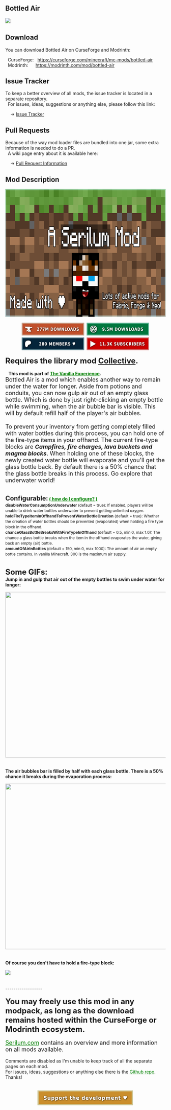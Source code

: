 <h2>Bottled Air</h2>
<p><a href="https://github.com/Serilum/Bottled-Air"><img src="https://serilum.com/assets/data/logo/bottled-air.png"></a></p><h2>Download</h2>
<p>You can download Bottled Air on CurseForge and Modrinth:</p><p>&nbsp;&nbsp;CurseForge: &nbsp;&nbsp;<a href="https://curseforge.com/minecraft/mc-mods/bottled-air">https://curseforge.com/minecraft/mc-mods/bottled-air</a><br>&nbsp;&nbsp;Modrinth: &nbsp;&nbsp;&nbsp;&nbsp;&nbsp;<a href="https://modrinth.com/mod/bottled-air">https://modrinth.com/mod/bottled-air</a></p>
<h2>Issue Tracker</h2>
<p>To keep a better overview of all mods, the issue tracker is located in a separate repository.<br>&nbsp;&nbsp;For issues, ideas, suggestions or anything else, please follow this link:</p>
<p>&nbsp;&nbsp;&nbsp;&nbsp;-> <a href="https://serilum.com/url/issue-tracker">Issue Tracker</a></p>
<h2>Pull Requests</h2>
<p>Because of the way mod loader files are bundled into one jar, some extra information is needed to do a PR.<br>&nbsp;&nbsp;A wiki page entry about it is available here:</p>
<p>&nbsp;&nbsp;&nbsp;&nbsp;-> <a href="https://serilum.com/url/pull-requests">Pull Request Information</a></p>
<h2>Mod Description</h2>
<p style="text-align:center"><a href="https://serilum.com/" rel="nofollow"><img src="https://github.com/Serilum/.cdn/raw/main/description/header/header.png" alt="" width="838" height="400"></a></p>
<p style="text-align:center"><a href="https://curseforge.com/members/serilum/projects" rel="nofollow"><img src="https://raw.githubusercontent.com/Serilum/.data-workflow/main/badges/svg/curseforge.svg" width="200"></a> <a href="https://modrinth.com/user/Serilum" rel="nofollow"><img src="https://raw.githubusercontent.com/Serilum/.data-workflow/main/badges/svg/modrinth.svg" width="200"></a> <a href="https://patreon.com/serilum" rel="nofollow"><img src="https://raw.githubusercontent.com/Serilum/.data-workflow/main/badges/svg/patreon.svg" width="200"></a> <a href="https://youtube.com/@serilum" rel="nofollow"><img src="https://raw.githubusercontent.com/Serilum/.data-workflow/main/badges/svg/youtube.svg" width="200"></a></p>
<p><strong><span style="font-size:24px">Requires the library mod&nbsp;<a style="font-size:24px" href="https://curseforge.com/minecraft/mc-mods/collective" rel="nofollow">Collective</a>.</span></strong><strong>&nbsp;<br><br> &nbsp; &nbsp;This mod is part of <span style="color:#008000"><a style="color:#008000" href="https://curseforge.com/minecraft/modpacks/the-vanilla-experience" rel="nofollow">The Vanilla Experience</a></span>.</strong><br><span style="font-size:18px">Bottled Air is a mod which enables another way to remain under the water for longer. Aside from potions and conduits, you can now gulp air out of an empty glass bottle. Which is done by just right-clicking an empty bottle while swimming, when the air bubble bar is visible. This will by default refill half of the player's air bubbles.<br><br>To prevent your inventory from getting completely filled with water bottles during this process, you can hold one of the fire-type items in your offhand. The current fire-type blocks are <em><strong>Campfires, fire charges, lava buckets and magma blocks</strong></em>. When holding one of these blocks, the newly created water bottle will evaporate and you'll get the glass bottle back. By default there is a 50% chance that the glass bottle breaks in this process. Go explore that underwater world!<br></span><br><br><strong><span style="font-size:20px">Configurable:</span> <span style="color:#008000;font-size:14px"><a style="color:#008000" href="https://github.com/Serilum/.information/wiki/how-to-configure-mods" rel="nofollow">(&nbsp;how do I configure?&nbsp;)</a></span><br></strong><span style="font-size:12px"><strong>disableWaterConsumptionUnderwater</strong> (default = true): If enabled, players will be unable to drink water bottles underwater to prevent getting unlimited oxygen.<br><strong>holdFireTypeItemInOffhandToPreventWaterBottleCreation</strong>&nbsp;(default = true): Whether the creation of water bottles should be prevented (evaporated) when holding a fire type block in the offhand.</span><br><span style="font-size:12px"><strong>chanceGlassBottleBreaksWithFireTypeInOffhand</strong>&nbsp;(default = 0.5, min 0, max 1.0): The chance a glass bottle breaks when the item in the offhand evaporates the water, giving back an empty (air) bottle.</span><br><span style="font-size:12px"><strong>amountOfAirInBottles</strong>&nbsp;(default = 150, min 0, max 1000): The amount of air an empty bottle contains. In vanilla Minecraft, 300 is the maximum air supply.</span><br><br><br><span style="font-size:24px"><strong>Some GIFs:</strong></span><br><span style="font-size:14px"><strong>Jump in and gulp that air out of the empty bottles to swim under water for longer:</strong></span></p>
<div class="spoiler">
<p><picture><img src="https://github.com/Serilum/.cdn/raw/main/projects/bottled-air/a.gif" width="1000" height="518"></picture></p>
</div>
<p>&nbsp;<br><span style="font-size:14px"><strong>The air bubbles bar is filled by half with each glass bottle. There is a 50% chance it breaks during the evaporation process:</strong></span></p>
<div class="spoiler">
<p><picture><img src="https://github.com/Serilum/.cdn/raw/main/projects/bottled-air/b.gif" width="1000" height="518"></picture></p>
</div>
<p>&nbsp;<br><span style="font-size:14px"><strong>Of course you don't have to hold a fire-type block:</strong></span></p>
<div class="spoiler">
<p><picture><img src="https://github.com/Serilum/.cdn/raw/main/projects/bottled-air/c.gif"></picture></p>
</div>
<p><br>------------------<br><br><span style="font-size:24px"><strong>You may freely use this mod in any modpack, as long as the download remains hosted within the CurseForge or Modrinth ecosystem.</strong></span><br><br><span style="font-size:18px"><a style="font-size:18px;color:#008000" href="https://serilum.com/" rel="nofollow">Serilum.com</a> contains an overview and more information on all mods available.</span><br><br><span style="font-size:14px">Comments are disabled as I'm unable to keep track of all the separate pages on each mod.</span><span style="font-size:14px"><br>For issues, ideas, suggestions or anything else there is the&nbsp;<a style="font-size:14px;color:#008000" href="https://github.com/Serilum/.issue-tracker" rel="nofollow">Github repo</a>. Thanks!</span><span style="font-size:6px"><br><br></span></p>
<p style="text-align:center"><a href="https://serilum.com/donate" rel="nofollow"><img src="https://github.com/Serilum/.cdn/raw/main/description/projects/support.svg" alt="" width="306" height="50"></a></p>